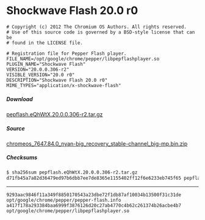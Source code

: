 Shockwave Flash 20.0 r0
=======================

``` pepper-flash.info
# Copyright (c) 2012 The Chromium OS Authors. All rights reserved.
# Use of this source code is governed by a BSD-style license that can be
# found in the LICENSE file.

# Registration file for Pepper Flash player.
FILE_NAME=/opt/google/chrome/pepper/libpepflashplayer.so
PLUGIN_NAME="Shockwave Flash"
VERSION="20.0.0.306-r2"
VISIBLE_VERSION="20.0 r0"
DESCRIPTION="Shockwave Flash 20.0 r0"
MIME_TYPES="application/x-shockwave-flash"
```

##### Download
[pepflash.eQhWtX.20.0.0.306-r2.tar.gz](pepflash.eQhWtX.20.0.0.306-r2.tar.gz)

##### Source
[chromeos_7647.84.0_nyan-big_recovery_stable-channel_big-mp.bin.zip](https://dl.google.com/dl/edgedl/chromeos/recovery/chromeos_7647.84.0_nyan-big_recovery_stable-channel_big-mp.bin.zip)

##### Checksums
``` sh
$ sha256sum pepflash.eQhWtX.20.0.0.306-r2.tar.gz
d71fb45a7a82d36479ed97b6dbb7ee7de8365e1155402ff12f6e6233eb745f65 pepflash.eQhWtX.20.0.0.306-r2.tar.gz
```
 - - - - - -
``` pepflash.eQhWtX.20.0.0.306-r2.tar.gz.sha256
9293aac9846f11a349f8850170543a23dbe72f1db87af10034b13500f31c31de  opt/google/chrome/pepper/pepper-flash.info
a417f178a293384baa6999f3876126d20c27ab4770c4b62c261374b26acbe4b7  opt/google/chrome/pepper/libpepflashplayer.so
```
